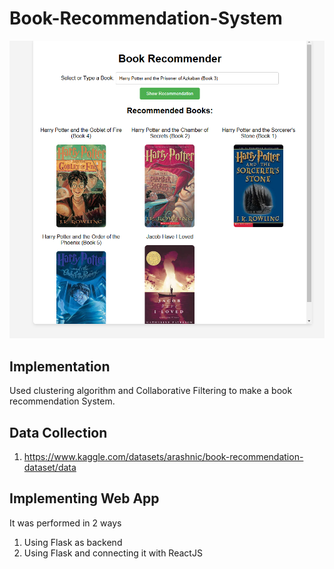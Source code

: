 # Book-Recommendation-System
![recommendation_page](Images/homepage.png)
## Implementation
Used clustering algorithm and Collaborative Filtering to make a book recommendation System.

## Data Collection
1) https://www.kaggle.com/datasets/arashnic/book-recommendation-dataset/data

## Implementing Web App
It was performed in 2 ways
1) Using Flask as backend
2) Using Flask and connecting it with ReactJS 

